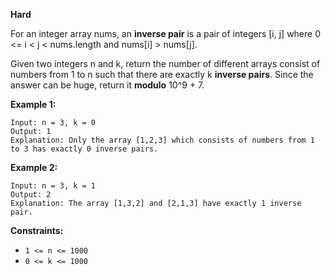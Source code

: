 **Hard**

For an integer array nums, an **inverse pair** is a pair of integers [i, j] where 0 <= i < j < nums.length and nums[i] > nums[j].

Given two integers n and k, return the number of different arrays consist of numbers from 1 to n such that there are exactly k **inverse pairs**. Since the answer can be huge, return it **modulo** 10^9 + 7.

 

**Example 1:**
```
Input: n = 3, k = 0
Output: 1
Explanation: Only the array [1,2,3] which consists of numbers from 1 to 3 has exactly 0 inverse pairs.
```
**Example 2:**
```
Input: n = 3, k = 1
Output: 2
Explanation: The array [1,3,2] and [2,1,3] have exactly 1 inverse pair.
```

**Constraints:**

- `1 <= n <= 1000`
- `0 <= k <= 1000`
